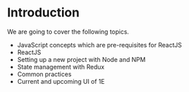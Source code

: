 # Introduction

We are going to cover the following topics.

* JavaScript concepts which are pre-requisites for ReactJS
* ReactJS
* Setting up a new project with Node and NPM
* State management with Redux
* Common practices
* Current and upcoming UI of 1E